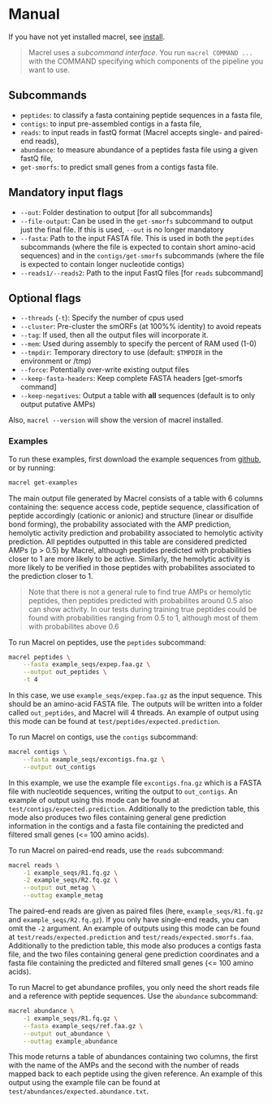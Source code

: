 # Manual

If you have not yet installed macrel, see [install](install).

> Macrel uses a _subcommand interface_. You run `macrel COMMAND ...` with the
> COMMAND specifying which components of the pipeline you want to use.

## Subcommands

- `peptides`: to classify a fasta containing peptide sequences in a fasta file,
- `contigs`: to input pre-assembled contigs in a fasta file,
- `reads`: to input reads in fastQ format (Macrel accepts single- and paired-end reads),
- `abundance`: to measure abundance of a peptides fasta file using a given fastQ file,
- `get-smorfs`: to predict small genes from a contigs fasta file.

## Mandatory input flags

- `--out`: Folder destination to output [for all subcommands]
- `--file-output`: Can be used in the `get-smorfs` subcommand to output just
  the final file. If this is used, `--out` is no longer mandatory
- `--fasta`: Path to the input FASTA file. This is used in both the `peptides`
  subcommands (where the file is expected to contain short amino-acid
  sequences) and in the `contigs/get-smorfs` subcommands (where the file is
  expected to contain longer nucleotide contigs)
- `--reads1/--reads2`: Path to the input FastQ files [for `reads` subcommand]


## Optional flags

- `--threads` (`-t`): Specify the number of cpus used
- `--cluster`: Pre-cluster the smORFs (at 100%% identity) to avoid repeats
- `--tag`: If used, then all the output files will incorporate it.
- `--mem`: Used during assembly to specify the percent of RAM used (1-0)
- `--tmpdir`: Temporary directory to use (default: `$TMPDIR` in the environment or /tmp)
- `--force`: Potentially over-write existing output files
- `--keep-fasta-headers`: Keep complete FASTA headers [get-smorfs command]
- `--keep-negatives`: Output a table with **all** sequences (default is to only output putative AMPs)

Also, `macrel --version` will show the version of macrel installed.


### Examples

To run these examples, first download the example sequences from
[github](https://github.com/BigDataBiology/macrel/tree/master/example_seqs), or
by running:

```bash
macrel get-examples
```

The main output file generated by Macrel consists of a table with 6 columns containing
the: sequence access code, peptide sequence, classification of peptide accordingly
(cationic or anionic) and structure (linear or disulfide bond forming), the probability
associated with the AMP prediction, hemolytic activity prediction and probability associated
to hemolytic activity prediction. All peptides outputted in this table are considered predicted
AMPs (p > 0.5) by Macrel, although peptides predicted with probabilities closer to 1 are more
likely to be active. Similarly, the hemolytic activity is more likely to be verified in those
peptides with probabilites associated to the prediction closer to 1.

> Note that there is not a general rule to find true AMPs or hemolytic peptides, then
> peptides predicted with probabilites around 0.5 also can show activity. In our tests
> during training true peptides could be found with probabilities ranging from 0.5 to 1, 
> although most of them with probabilites above 0.6


To run Macrel on peptides, use the `peptides` subcommand:

```bash
macrel peptides \
    --fasta example_seqs/expep.faa.gz \
    --output out_peptides \
    -t 4
```

In this case, we use `example_seqs/expep.faa.gz` as the input sequence. This should
be an amino-acid FASTA file. The outputs will be written into a folder called
`out_peptides`, and Macrel will 4 threads. An example of output using
this mode can be found at `test/peptides/expected.prediction`.

To run Macrel on contigs, use the `contigs` subcommand:

```bash
macrel contigs \
    --fasta example_seqs/excontigs.fna.gz \
    --output out_contigs
```

In this example, we use the example file `excontigs.fna.gz` which is a FASTA
file with nucleotide sequences, writing the output to `out_contigs`.
An example of output using this mode can be found at `test/contigs/expected.prediction`.
Additionally to the prediction table, this mode also produces two files containing
general gene prediction information in the contigs and a fasta file containing the
predicted and filtered small genes (<= 100 amino acids).

To run Macrel on paired-end reads, use the `reads` subcommand:

```bash
macrel reads \
    -1 example_seqs/R1.fq.gz \
    -2 example_seqs/R2.fq.gz \
    --output out_metag \
    --outtag example_metag
```

The paired-end reads are given as paired files (here, `example_seqs/R1.fq.gz`
and `example_seqs/R2.fq.gz`). If you only have single-end reads, you can omit
the `-2` argument. An example of outputs using this mode can be found at
`test/reads/expected.prediction` and `test/reads/expected.smorfs.faa`.
Additionally to the prediction table, this mode also produces a contigs fasta file, 
and the two files containing general gene prediction coordinates and a fasta file
containing the predicted and filtered small genes (<= 100 amino acids).

To run Macrel to get abundance profiles, you only need the short reads file
and a reference with peptide sequences. Use the `abundance` subcommand:


```bash
macrel abundance \
    -1 example_seqs/R1.fq.gz \
    --fasta example_seqs/ref.faa.gz \
    --output out_abundance \
    --outtag example_abundance
```

This mode returns a table of abundances containing two columns, the first with the
name of the AMPs and the second with the number of reads mapped back to each peptide
using the given reference. An example of this output using the example file can be found
at `test/abundances/expected.abundance.txt`.
